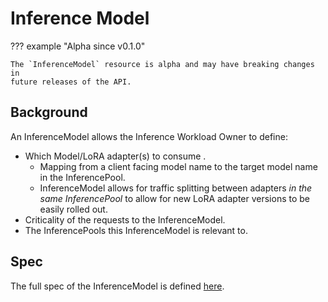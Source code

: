 # Inference Model

??? example "Alpha since v0.1.0"

    The `InferenceModel` resource is alpha and may have breaking changes in
    future releases of the API.

## Background

An InferenceModel allows the Inference Workload Owner to define:
- Which Model/LoRA adapter(s) to consume .
  - Mapping from a client facing model name to the target model name in the InferencePool.
  - InferenceModel allows for traffic splitting between adapters _in the same InferencePool_ to allow for new LoRA adapter versions to be easily rolled out.
- Criticality of the requests to the InferenceModel.
- The InferencePools this InferenceModel is relevant to.

## Spec

The full spec of the InferenceModel is defined [here](https://github.com/kubernetes-sigs/gateway-api-inference-extension/blob/main/api/v1alpha1/inferencemodel_types.go).